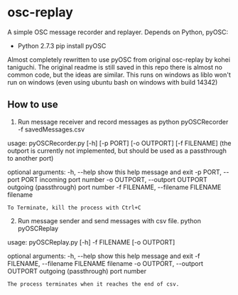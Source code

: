 osc-replay
======================
A simple OSC message recorder and replayer.
Depends on Python, pyOSC:
 - Python 2.7.3
 pip install pyOSC

Almost completely rewritten to use pyOSC from original osc-replay by kohei taniguchi. The original readme is still saved in this repo
there is almost no common code, but the ideas are similar. This runs on windows as liblo won't run on windows (even using ubuntu bash on windows with build 14342)



How to use
------
1. Run message receiver and record messages as 
	python pyOSCRecorder -f savedMessages.csv
	
usage: pyOSCRecorder.py [-h] [-p PORT] [-o OUTPORT] [-f FILENAME]
(the outport is currently not implemented, but should be used as a passthrough to another port)

optional arguments:
  -h, --help            show this help message and exit
  -p PORT, --port PORT  incoming port number
  -o OUTPORT, --outport OUTPORT
                        outgoing (passthrough) port number
  -f FILENAME, --filename FILENAME
                        filename
	
	To Terminate, kill the process with Ctrl+C

2. Run message sender and send messages with csv file.
	python pyOSCReplay


usage: pyOSCReplay.py [-h] -f FILENAME [-o OUTPORT]

optional arguments:
  -h, --help            show this help message and exit
  -f FILENAME, --filename FILENAME
                        filename
  -o OUTPORT, --outport OUTPORT
                        outgoing (passthrough) port number

	The process terminates when it reaches the end of csv.



